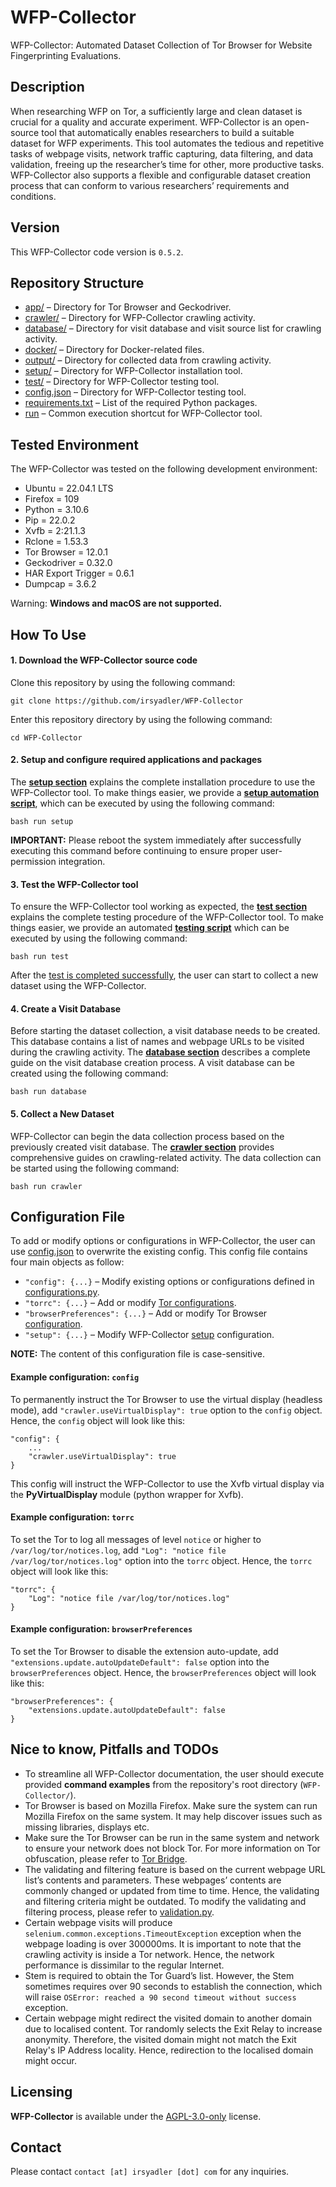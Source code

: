 # WFP-Collector
WFP-Collector: Automated Dataset Collection of Tor Browser for Website Fingerprinting Evaluations.


## Description
When researching WFP on Tor, a sufficiently large and clean dataset is crucial for a quality and accurate experiment. WFP-Collector is an open-source tool that automatically enables researchers to build a suitable dataset for WFP experiments. This tool automates the tedious and repetitive tasks of webpage visits, network traffic capturing, data filtering, and data validation, freeing up the researcher’s time for other, more productive tasks. WFP-Collector also supports a flexible and configurable dataset creation process that can conform to various researchers’ requirements and conditions.


## Version
This WFP-Collector code version is `0.5.2`.


## Repository Structure
* [app/](app/) – Directory for Tor Browser and Geckodriver.
* [crawler/](crawler/) – Directory for WFP-Collector crawling activity.
* [database/](database/) –  Directory for visit database and visit source list for crawling activity.
* [docker/](docker/) – Directory for Docker-related files.
* [output/](output/) – Directory for collected data from crawling activity.
* [setup/](setup/) – Directory for WFP-Collector installation tool.
* [test/](test/) – Directory for WFP-Collector testing tool.
* [config.json](config.json) – Directory for WFP-Collector testing tool.
* [requirements.txt](requirements.txt) – List of the required Python packages.
* [run](run) – Common execution shortcut for WFP-Collector tool.


## Tested Environment
The WFP-Collector was tested on the following development environment:
* Ubuntu = 22.04.1 LTS
* Firefox = 109
* Python = 3.10.6
* Pip = 22.0.2
* Xvfb = 2:21.1.3
* Rclone = 1.53.3
* Tor Browser = 12.0.1
* Geckodriver = 0.32.0
* HAR Export Trigger = 0.6.1
* Dumpcap = 3.6.2

Warning: **Windows and macOS are not supported.**


## How To Use
#### 1. Download the WFP-Collector source code
Clone this repository by using the following command:

```
git clone https://github.com/irsyadler/WFP-Collector
```

Enter this repository directory by using the following command:

```
cd WFP-Collector
```

#### 2. Setup and configure required applications and packages
The **[setup section](setup/)** explains the complete installation procedure to use the WFP-Collector tool. To make things easier, we provide a **[setup automation script](setup/setup)**, which can be executed by using the following command:

```
bash run setup
```

**IMPORTANT:** Please reboot the system immediately after successfully executing this command before continuing to ensure proper user-permission integration.

#### 3. Test the WFP-Collector tool
To ensure the WFP-Collector tool working as expected, the **[test section](test/)** explains the complete testing procedure of the WFP-Collector tool. To make things easier, we provide an automated **[testing script](test/test)** which can be executed by using the following command:

```
bash run test
```

After the [test is completed successfully](test/README.md#successful-test), the user can start to collect a new dataset using the WFP-Collector.

#### 4. Create a Visit Database
Before starting the dataset collection, a visit database needs to be created. This database contains a list of names and webpage URLs to be visited during the crawling activity. The **[database section](database/)** describes a complete guide on the visit database creation process. A visit database can be created using the following command:

```
bash run database
```

#### 5. Collect a New Dataset
WFP-Collector can begin the data collection process based on the previously created visit database. The **[crawler section](crawler/)** provides comprehensive guides on crawling-related activity. The data collection can be started using the following command:

```
bash run crawler
```


## Configuration File
To add or modify options or configurations in WFP-Collector, the user can use [config.json](config.json) to overwrite the existing config. This config file contains four main objects as follow:
* `"config": {...}` – Modify existing options or configurations defined in [configurations.py](crawler/configurations.py).
* `"torrc": {...}` – Add or modify [Tor configurations](https://2019.www.torproject.org/docs/tor-manual.html.en).
* `"browserPreferences": {...}` – Add or modify Tor Browser [configuration](https://support.mozilla.org/bm/questions/1358615).
* `"setup": {...}` – Modify WFP-Collector [setup](setup) configuration.

**NOTE:** The content of this configuration file is case-sensitive.

#### Example configuration: `config`
To permanently instruct the Tor Browser to use the virtual display (headless mode), add `"crawler.useVirtualDisplay": true` option to the `config` object. Hence, the `config` object will look like this:

```
"config": {
    ...
    "crawler.useVirtualDisplay": true
}
```

This config will instruct the WFP-Collector to use the Xvfb virtual display via the **PyVirtualDisplay** module (python wrapper for Xvfb).

#### Example configuration: `torrc`
To set the Tor to log all messages of level `notice` or higher to `/var/log/tor/notices.log`, add `"Log": "notice file /var/log/tor/notices.log"` option into the `torrc` object. Hence, the `torrc` object will look like this:

```
"torrc": {
    "Log": "notice file /var/log/tor/notices.log"
}
```

#### Example configuration: `browserPreferences`
To set the Tor Browser to disable the extension auto-update, add `"extensions.update.autoUpdateDefault": false` option into the `browserPreferences` object. Hence, the `browserPreferences` object will look like this:

```
"browserPreferences": {
    "extensions.update.autoUpdateDefault": false
}
```


## Nice to know, Pitfalls and TODOs
* To streamline all WFP-Collector documentation, the user should execute provided **command examples** from the repository's root directory (`WFP-Collector/`). 
* Tor Browser is based on Mozilla Firefox. Make sure the system can run Mozilla Firefox on the same system. It may help discover issues such as missing libraries, displays etc. 
* Make sure the Tor Browser can be run in the same system and network to ensure your network does not block Tor. For more information on Tor obfuscation, please refer to [Tor Bridge](https://bridges.torproject.org/).
* The validating and filtering feature is based on the current webpage URL list’s contents and parameters. These webpages’ contents are commonly changed or updated from time to time. Hence, the validating and filtering criteria might be outdated. To modify the validating and filtering process, please refer to [validation.py](crawler/validation.py).
* Certain webpage visits will produce `selenium.common.exceptions.TimeoutException` exception when the webpage loading is over 300000ms. It is important to note that the crawling activity is inside a Tor network. Hence, the network performance is dissimilar to the regular Internet.
* Stem is required to obtain the Tor Guard’s list. However, the Stem sometimes requires over 90 seconds to establish the connection, which will raise `OSError: reached a 90 second timeout without success` exception.
* Certain webpage might redirect the visited domain to another domain due to localised content. Tor randomly selects the Exit Relay to increase anonymity. Therefore, the visited domain might not match the Exit Relay's IP Address locality. Hence, redirection to the localised domain might occur.


## Licensing
**WFP-Collector** is available under the [AGPL-3.0-only](LICENSE) license.


## Contact
Please contact `contact [at] irsyadler [dot] com` for any inquiries.
